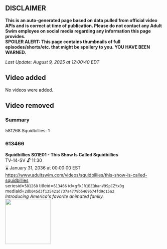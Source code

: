## DISCLAIMER
**This is an auto-generated page based on data pulled from official video APIs and is correct at time of publication. Please do not contact any Adult Swim employee on social media regarding any information this page provides.**  
**SPOILER ALERT: This page contains thumbnails of full episodes/shorts/etc. that might be spoilery to you. YOU HAVE BEEN WARNED.**  

_Last Update: August 9, 2025 at 12:00:40 EDT_
## Video added
No videos were added.  
## Video removed
### Summary
581268 Squidbillies: 1  
### 613466
**Squidbillies S01E01 - This Show Is Called Squidbillies**  
TV-14-SV 🔓 11:30  
⌛ January 31, 2036 at 00:00:00 EST  
https://www.adultswim.com/videos/squidbillies/this-show-is-called-squidbillies  
seriesid=`581268` titleid=`613466` id=`gfkJR1BZQbanV9SpCZYxDg` mediaid=`2db045d3f135421d737a4779b5469674fd9c15a2`  
_Introducing America's favorite animated family._  
<a href="https://media.cdn.adultswim.com/uploads/20200408/thumbnails/2_2048167591-squidbillies_001.jpg"><img src="https://media.cdn.adultswim.com/uploads/20200408/thumbnails/2_2048167591-squidbillies_001.jpg" height="144px" /></a>
